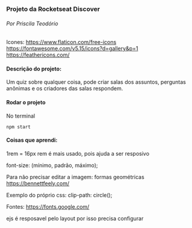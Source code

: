 ### Projeto da Rocketseat Discover
###### Por Priscila Teodório

 Icones: https://www.flaticon.com/free-icons
 https://fontawesome.com/v5.15/icons?d=gallery&p=1 
 https://feathericons.com/

#### Descrição do projeto:

Um quiz sobre qualquer coisa, pode criar salas dos assuntos, perguntas anônimas e os criadores das salas respondem. 


#### Rodar o projeto

No terminal 

```
npm start
```


#### Coisas que aprendi:

1rem = 16px
rem é mais usado, pois ajuda a ser resposivo

font-size: (mínimo, padrão, máximo);

Para não precisar editar a imagem: formas geométricas
https://bennettfeely.com/ 

Exemplo do próprio css:
clip-path: circle(); 


Fontes:
https://fonts.google.com/


ejs é resposavel pelo layout 
por isso precisa configurar
